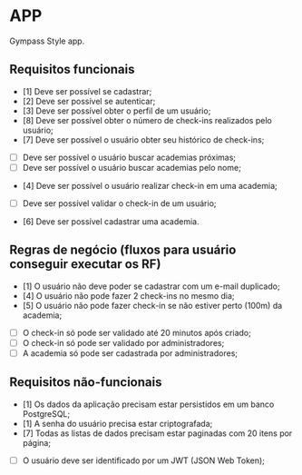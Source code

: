 # APP

Gympass Style app.

## Requisitos funcionais

- [1] Deve ser possível se cadastrar;
- [2] Deve ser possível se autenticar;
- [3] Deve ser possível obter o perfil de um usuário;
- [8] Deve ser possível obter o número de check-ins realizados pelo usuário;
- [7] Deve ser possível o usuário obter seu histórico de check-ins;
- [ ] Deve ser possível o usuário buscar academias próximas;
- [ ] Deve ser possível o usuário buscar academias pelo nome;
- [4] Deve ser possível o usuário realizar check-in em uma academia;
- [ ] Deve ser possível validar o check-in de um usuário;
- [6] Deve ser possível cadastrar uma academia.

## Regras de negócio (fluxos para usuário conseguir executar os RF)

- [1] O usuário não deve poder se  cadastrar com um e-mail duplicado;
- [4] O usuário não pode fazer 2 check-ins no mesmo dia;
- [5] O usuário não pode fazer check-in se não estiver perto (100m) da academia;
- [ ] O check-in só pode ser validado até 20 minutos após criado;
- [ ] O check-in só pode ser validado por administradores;
- [ ] A academia só pode ser cadastrada por administradores;

## Requisitos não-funcionais

- [1] Os dados da aplicação precisam estar persistidos em um banco PostgreSQL;
- [1] A senha do usuário precisa estar criptografada;
- [7] Todas as listas de dados precisam estar paginadas com 20 itens por página;
- [ ] O usuário deve ser identificado por um JWT (JSON Web Token);